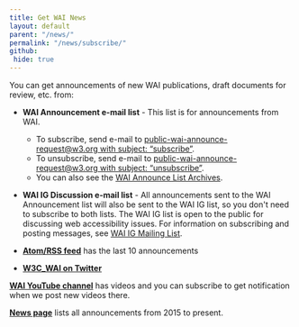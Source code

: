 ```yaml
---
title: Get WAI News
layout: default
parent: "/news/"
permalink: "/news/subscribe/"
github:
 hide: true
---
```


<p>You can get announcements of new WAI publications, draft documents for review, etc. from:</p>
<ul>
  <li><p><strong>WAI Announcement e-mail list</strong> - This list is for announcements from WAI.
    <ul>
      <li>To subscribe, send e-mail to <a href="mailto:public-wai-announce-request@w3.org?subject=subscribe">public-wai-announce-request@w3.org with subject: &ldquo;subscribe&rdquo;</a>.</li>
      <li>To unsubscribe, send e-mail to <a href="mailto:public-wai-announce-request@w3.org?subject=unsubscribe">public-wai-announce-request@w3.org with subject: &ldquo;unsubscribe&rdquo;</a>.</li>
      <li>You can also see the <a href="https://lists.w3.org/Archives/Public/public-wai-announce/">WAI Announce List Archives</a>.</li>
    </ul>
   </p>
  </li>
  <li><p><strong>WAI IG Discussion e-mail list</strong> - All announcements sent to the WAI Announcement list will also be sent to the WAI IG list, so you don't need to subscribe to both lists. The WAI IG list is open to the public for discussing web accessibility issues. For information on subscribing and posting messages, see <a href="http://www.w3.org/WAI/IG/#mailinglist">WAI IG Mailing List</a>.</p></li>
  <li><p><strong><a href="/WAI/feed.xml">Atom/RSS feed</a></strong> has the last 10 announcements</p></li>
  <li><p><strong><a href="http://twitter.com/w3c_wai">W3C_WAI on Twitter</a></strong></p></li>
</ul>

<p><strong><a href="https://www.youtube.com/channel/UCU6ljj3m1fglIPjSjs2DpRA">WAI YouTube channel</a></strong> has videos and you can subscribe to get notification when we post new videos there.</p>
 
<p><strong><a href="https://www.w3.org/WAI/news/">News page</a></strong> lists all announcements from 2015 to present.</p>

